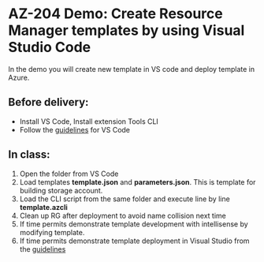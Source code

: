 # AZ-204 Demo: Create Resource Manager templates by using Visual Studio Code

In the demo you will create new template in VS code and deploy template in Azure.

## Before delivery:

- Install VS Code, Install extension Tools CLI
- Follow the [guidelines](https://docs.microsoft.com/en-us/azure/azure-resource-manager/templates/quickstart-create-templates-use-visual-studio-code?tabs=CLI) for VS Code


## In class:

1. Open the folder from VS Code 
2. Load templates **template.json** and  **parameters.json**. This is template for building storage account.  
3. Load the CLI script from the same folder and execute line by line **template.azcli**
4. Clean up RG after deployment to avoid name collision next time
5. If time permits demonstrate template development with intellisense by modifying template. 
6. If time permits demonstrate template deployment in Visual Studio from the [guidelines](https://docs.microsoft.com/en-us/azure/azure-resource-manager/templates/create-visual-studio-deployment-project)